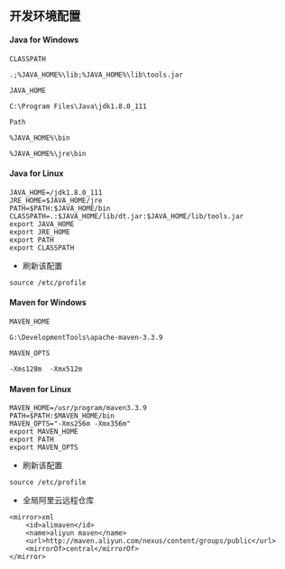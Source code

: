 ## 开发环境配置

#### Java for Windows
`CLASSPATH`
```
.;%JAVA_HOME%\lib;%JAVA_HOME%\lib\tools.jar
```

`JAVA_HOME`
```
C:\Program Files\Java\jdk1.8.0_111
```

`Path`
```
%JAVA_HOME%\bin
```
```
%JAVA_HOME%\jre\bin
```

#### Java for Linux
```
JAVA_HOME=/jdk1.8.0_111
JRE_HOME=$JAVA_HOME/jre
PATH=$PATH:$JAVA_HOME/bin
CLASSPATH=.:$JAVA_HOME/lib/dt.jar:$JAVA_HOME/lib/tools.jar
export JAVA_HOME
export JRE_HOME
export PATH
export CLASSPATH
```
* 刷新该配置
```
source /etc/profile
```

#### Maven for Windows
`MAVEN_HOME`
```
G:\DevelopmentTools\apache-maven-3.3.9
```

`MAVEN_OPTS`
```
-Xms128m  -Xmx512m
```

#### Maven for Linux
```
MAVEN_HOME=/usr/program/maven3.3.9
PATH=$PATH:$MAVEN_HOME/bin
MAVEN_OPTS="-Xms256m -Xmx356m"
export MAVEN_HOME
export PATH
export MAVEN_OPTS
```
* 刷新该配置
```
source /etc/profile
```
* 全局阿里云远程仓库
```
<mirror>xml
    <id>alimaven</id>
    <name>aliyun maven</name>
    <url>http://maven.aliyun.com/nexus/content/groups/public</url>
    <mirrorOf>central</mirrorOf>
</mirror>
```